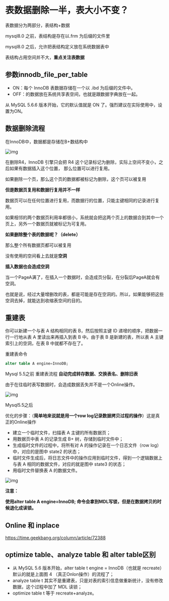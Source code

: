 # 表数据删除一半，表大小不变？

表数据分为两部分，表结构+数据

mysql8.0 之前，表结构是存在以.frm 为后缀的文件里

mysql8.0 之后，允许把表结构定义放在系统数据表中

表结构占用空间并不大，**重点关注表数据**



## 参数innodb_file_per_table

- ON：每个 InnoDB 表数据存储在一个以 .ibd 为后缀的文件中。
- OFF：的数据放在系统共享表空间，也就是跟数据字典放在一起。

从 MySQL 5.6.6 版本开始，它的默认值就是 ON 了。强烈建议在实际使用中，设置为ON。



## 数据删除流程

在InnoDB中，数据都是存储在B+数结构中

![img](https://static001.geekbang.org/resource/image/f0/c8/f0b1e4ac610bcb5c5922d0b18563f3c8.png)

在删除R4，InnoDB 引擎只会把 R4 这个记录标记为删除，实际上空间不变小，之后如果有数据插入这个位置， 那么位置可以进行复用。

如果删除一个页，那么这个页的数据都被标记为删除，这个页可以被复用

**但是数据页复用和数据行复用并不一样**

数据页可以在任何位置进行复用，而数据行的位置，只能主键相同的记录进行复用。

如果相邻的两个数据页利用率都很小，系统就会把这两个页上的数据合到其中一个页上，另外一个数据页就被标记为可复用。

**如果删除整个表的数据呢？（delete）**

那么整个所有数据页都可以被复用

没有使用的空间看上去就是**空洞**



**插入数据也会造成空洞**

当一个PageA满了，在插入一个数据时，会造成页分裂，在分裂后PageA就会有空洞。

也就是说，经过大量增删改的表，都是可能是存在空洞的。所以，如果能够把这些空洞去掉，就能达到收缩表空间的目的。



## 重建表

你可以新建一个与表 A 结构相同的表 B，然后按照主键 ID 递增的顺序，把数据一行一行地从表 A 里读出来再插入到表 B 中。由于表 B 是新建的表，所以表 A 主键索引上的空洞，在表 B 中就都不存在了。

重建表命令

```sql
alter table A engine=InnoDB;
```

Mysql 5.5之前 重建表流程 **自动完成转存数据、交换表名、删除旧表**

由于在往临时表写数据时，会造成数据丢失并不是一个Online操作。

![img](https://static001.geekbang.org/resource/image/02/cd/02e083adaec6e1191f54992f7bc13dcd.png)



Mysql5.5之后

优化的步骤：（**简单地来说就是用一个row log记录数据拷贝过程的操作**）这是真正的Online操作

- 建立一个临时文件，扫描表 A 主键的所有数据页；
- 用数据页中表 A 的记录生成 B+ 树，存储到临时文件中；
- 生成临时文件的过程中，将所有对 A 的操作记录在一个日志文件（row log）中，对应的是图中 state2 的状态；
- 临时文件生成后，将日志文件中的操作应用到临时文件，得到一个逻辑数据上与表 A 相同的数据文件，对应的就是图中 state3 的状态；
- 用临时文件替换表 A 的数据文件。

![img](https://static001.geekbang.org/resource/image/2d/f0/2d1cfbbeb013b851a56390d38b5321f0.png)



**注意：**

**使用alter table A engine=InnoDB; 命令会拿到MDL写锁，但是在数据拷贝的时候退化成读锁。**



## Online 和 inplace

https://time.geekbang.org/column/article/72388



## optimize table、analyze table 和 alter table区别

- 从 MySQL 5.6 版本开始，alter table t engine = InnoDB（也就是 recreate）默认的就是上面图 4 （真正Onlon操作）的流程了；
- analyze table t 其实不是重建表，只是对表的索引信息做重新统计，没有修改数据，这个过程中加了 MDL 读锁；
- optimize table t 等于 recreate+analyze。